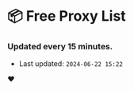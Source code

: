 # :package: Free Proxy List
### Updated every 15 minutes.

- Last updated: `2024-06-22 15:22`

:heart:
